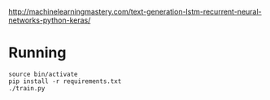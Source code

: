 http://machinelearningmastery.com/text-generation-lstm-recurrent-neural-networks-python-keras/

# Running

```
source bin/activate
pip install -r requirements.txt
./train.py
```
